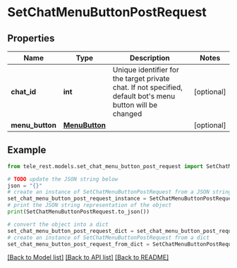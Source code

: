 # SetChatMenuButtonPostRequest


## Properties

Name | Type | Description | Notes
------------ | ------------- | ------------- | -------------
**chat_id** | **int** | Unique identifier for the target private chat. If not specified, default bot&#39;s menu button will be changed | [optional] 
**menu_button** | [**MenuButton**](MenuButton.md) |  | [optional] 

## Example

```python
from tele_rest.models.set_chat_menu_button_post_request import SetChatMenuButtonPostRequest

# TODO update the JSON string below
json = "{}"
# create an instance of SetChatMenuButtonPostRequest from a JSON string
set_chat_menu_button_post_request_instance = SetChatMenuButtonPostRequest.from_json(json)
# print the JSON string representation of the object
print(SetChatMenuButtonPostRequest.to_json())

# convert the object into a dict
set_chat_menu_button_post_request_dict = set_chat_menu_button_post_request_instance.to_dict()
# create an instance of SetChatMenuButtonPostRequest from a dict
set_chat_menu_button_post_request_from_dict = SetChatMenuButtonPostRequest.from_dict(set_chat_menu_button_post_request_dict)
```
[[Back to Model list]](../README.md#documentation-for-models) [[Back to API list]](../README.md#documentation-for-api-endpoints) [[Back to README]](../README.md)


